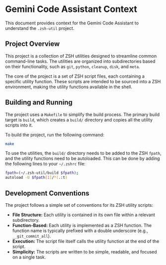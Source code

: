 # Gemini Code Assistant Context

This document provides context for the Gemini Code Assistant to understand the `.zsh-util` project.

## Project Overview

This project is a collection of ZSH utilities designed to streamline common command-line tasks. The utilities are organized into subdirectories based on their functionality, such as `git`, `python`, `cleanup`, `disk`, and `meta`.

The core of the project is a set of ZSH script files, each containing a specific utility function. These scripts are intended to be sourced into a ZSH environment, making the utility functions available in the shell.

## Building and Running

The project uses a `Makefile` to simplify the build process. The primary build target is `build`, which creates a `build/` directory and copies all the utility scripts into it.

To build the project, run the following command:

```sh
make
```

To use the utilities, the `build/` directory needs to be added to the ZSH `fpath`, and the utility functions need to be autoloaded. This can be done by adding the following lines to your `~/.zshrc` file:

```sh
fpath=(~/.zsh-util/build $fpath);
autoload -U $fpath[1]/*(.:t)
```

## Development Conventions

The project follows a simple set of conventions for its ZSH utility scripts:

*   **File Structure:** Each utility is contained in its own file within a relevant subdirectory.
*   **Function-Based:** Each utility is implemented as a ZSH function. The function name is typically prefixed with a double underscore (e.g., `__git_commit_all`).
*   **Execution:** The script file itself calls the utility function at the end of the script.
*   **Simplicity:** The scripts are written to be simple, readable, and focused on a single task.
